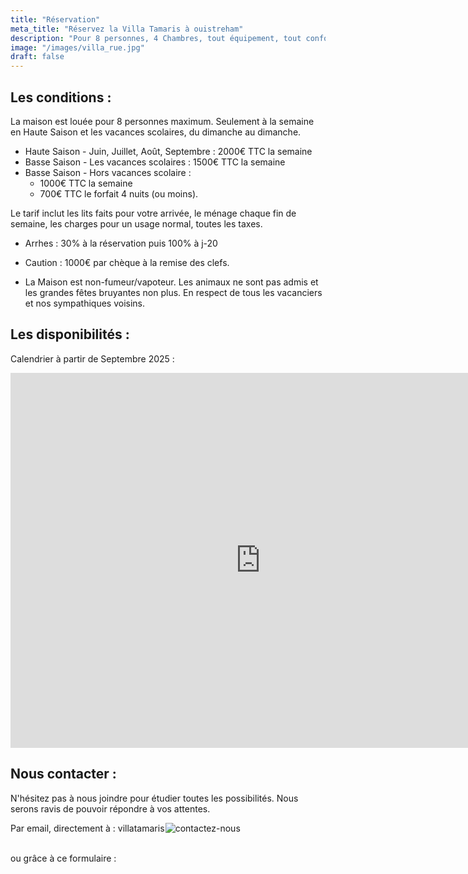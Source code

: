 ```yaml
---
title: "Réservation"
meta_title: "Réservez la Villa Tamaris à ouistreham"
description: "Pour 8 personnes, 4 Chambres, tout équipement, tout confort, prestation haut de gamme."
image: "/images/villa_rue.jpg"
draft: false
---
```


<h2> Les conditions : </h2>
La maison est louée pour 8 personnes maximum. Seulement à la semaine en Haute Saison et les vacances scolaires, du dimanche au dimanche.

- Haute Saison - Juin, Juillet, Août, Septembre : 2000€ TTC la semaine
- Basse Saison - Les vacances scolaires : 1500€ TTC la semaine 
- Basse Saison - Hors vacances scolaire :
    - 1000€ TTC la semaine
    - 700€ TTC le forfait 4 nuits (ou moins).

Le tarif inclut les lits faits pour votre arrivée, le ménage chaque fin de semaine,  les charges pour un usage normal, toutes les taxes. 

- Arrhes : 30% à la réservation puis 100% à j-20 

- Caution : 1000€ par chèque à la remise des clefs. 

- La Maison est non-fumeur/vapoteur. Les animaux ne sont pas admis et les grandes fêtes bruyantes non plus. En respect de tous les vacanciers et nos sympathiques voisins. 

<h2>Les disponibilités : </h2> 

 Calendrier à partir de Septembre 2025 :

<iframe src="https://calendar.google.com/calendar/embed?height=600&wkst=7&ctz=Europe%2FParis&showPrint=0&showTz=0&showTabs=0&src=Y2Q1OTBhN2E4ZmU4YmViZmYzMzM4NjUyZTE3ZWE5YjMxMGNmZmMzNDdmZjg4ZjhkYTdmNTMxZmYzNWI0MTAzNEBncm91cC5jYWxlbmRhci5nb29nbGUuY29t&color=%23795548" style="border-width:0" width="800" height="600" frameborder="0" scrolling="no"></iframe>

<br/>
<h2>Nous contacter  :</h2>
N'hésitez pas à nous joindre pour étudier toutes les possibilités. Nous serons ravis de pouvoir répondre à vos attentes.
<p>
  Par email, directement à : 
  <span class="text-lg md:text-xl font-semibold">
    <span style=" margin-right: -0.1em;">villatamaris</span>   <!-- vertical-align: 0.1em; -->
    <img
      src="/images/contact.png"
      alt="contactez-nous"
      class="inline align-middle w-auto h-6"
      style="margin-left: -0.1em;"
    />
  </span>
</p>



<br/>ou grâce à ce formulaire : 
<!-- 
<script src="https://static.elfsight.com/platform/platform.js" async></script>
<div class="elfsight-app-af01e587-b07e-4113-bfb9-298c937d72b2 text-center" data-elfsight-app-lazy></div>
-->

<div style="width:100%;height:500px;" data-fillout-id="1s56dizCvrus" data-fillout-embed-type="standard" data-fillout-inherit-parameters data-fillout-dynamic-resize></div><script src="https://server.fillout.com/embed/v1/"></script>